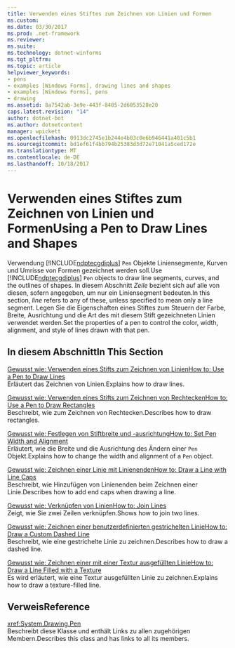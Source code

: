 ```yaml
---
title: Verwenden eines Stiftes zum Zeichnen von Linien und Formen
ms.custom: 
ms.date: 03/30/2017
ms.prod: .net-framework
ms.reviewer: 
ms.suite: 
ms.technology: dotnet-winforms
ms.tgt_pltfrm: 
ms.topic: article
helpviewer_keywords:
- pens
- examples [Windows Forms], drawing lines and shapes
- examples [Windows Forms], pens
- drawing
ms.assetid: 8a7542ab-3e9e-443f-8405-2d6053528e20
caps.latest.revision: "14"
author: dotnet-bot
ms.author: dotnetcontent
manager: wpickett
ms.openlocfilehash: 0913dc2745e1b244e4b03c0e6b946441a401c5b1
ms.sourcegitcommit: bd1ef61f4bb794b25383d3d72e71041a5ced172e
ms.translationtype: MT
ms.contentlocale: de-DE
ms.lasthandoff: 10/18/2017
---
```

# <a name="using-a-pen-to-draw-lines-and-shapes"></a><span data-ttu-id="6da4a-102">Verwenden eines Stiftes zum Zeichnen von Linien und Formen</span><span class="sxs-lookup"><span data-stu-id="6da4a-102">Using a Pen to Draw Lines and Shapes</span></span>
<span data-ttu-id="6da4a-103">Verwendung [!INCLUDE[ndptecgdiplus](../../../../includes/ndptecgdiplus-md.md)] `Pen` Objekte Liniensegmente, Kurven und Umrisse von Formen gezeichnet werden soll.</span><span class="sxs-lookup"><span data-stu-id="6da4a-103">Use [!INCLUDE[ndptecgdiplus](../../../../includes/ndptecgdiplus-md.md)] `Pen` objects to draw line segments, curves, and the outlines of shapes.</span></span> <span data-ttu-id="6da4a-104">In diesem Abschnitt *Zeile* bezieht sich auf alle von diesen, sofern angegeben, um nur ein Liniensegment bedeuten.</span><span class="sxs-lookup"><span data-stu-id="6da4a-104">In this section, *line* refers to any of these, unless specified to mean only a line segment.</span></span> <span data-ttu-id="6da4a-105">Legen Sie die Eigenschaften eines Stiftes zum Steuern der Farbe, Breite, Ausrichtung und die Art des mit diesem Stift gezeichneten Linien verwendet werden.</span><span class="sxs-lookup"><span data-stu-id="6da4a-105">Set the properties of a pen to control the color, width, alignment, and style of lines drawn with that pen.</span></span>  
  
## <a name="in-this-section"></a><span data-ttu-id="6da4a-106">In diesem Abschnitt</span><span class="sxs-lookup"><span data-stu-id="6da4a-106">In This Section</span></span>  
 [<span data-ttu-id="6da4a-107">Gewusst wie: Verwenden eines Stifts zum Zeichnen von Linien</span><span class="sxs-lookup"><span data-stu-id="6da4a-107">How to: Use a Pen to Draw Lines</span></span>](../../../../docs/framework/winforms/advanced/how-to-use-a-pen-to-draw-lines.md)  
 <span data-ttu-id="6da4a-108">Erläutert das Zeichnen von Linien.</span><span class="sxs-lookup"><span data-stu-id="6da4a-108">Explains how to draw lines.</span></span>  
  
 [<span data-ttu-id="6da4a-109">Gewusst wie: Verwenden eines Stifts zum Zeichnen von Rechtecken</span><span class="sxs-lookup"><span data-stu-id="6da4a-109">How to: Use a Pen to Draw Rectangles</span></span>](../../../../docs/framework/winforms/advanced/how-to-use-a-pen-to-draw-rectangles.md)  
 <span data-ttu-id="6da4a-110">Beschreibt, wie zum Zeichnen von Rechtecken.</span><span class="sxs-lookup"><span data-stu-id="6da4a-110">Describes how to draw rectangles.</span></span>  
  
 [<span data-ttu-id="6da4a-111">Gewusst wie: Festlegen von Stiftbreite und -ausrichtung</span><span class="sxs-lookup"><span data-stu-id="6da4a-111">How to: Set Pen Width and Alignment</span></span>](../../../../docs/framework/winforms/advanced/how-to-set-pen-width-and-alignment.md)  
 <span data-ttu-id="6da4a-112">Erläutert, wie die Breite und die Ausrichtung des Ändern einer `Pen` Objekt.</span><span class="sxs-lookup"><span data-stu-id="6da4a-112">Explains how to change the width and alignment of a `Pen` object.</span></span>  
  
 [<span data-ttu-id="6da4a-113">Gewusst wie: Zeichnen einer Linie mit Linienenden</span><span class="sxs-lookup"><span data-stu-id="6da4a-113">How to: Draw a Line with Line Caps</span></span>](../../../../docs/framework/winforms/advanced/how-to-draw-a-line-with-line-caps.md)  
 <span data-ttu-id="6da4a-114">Beschreibt, wie Hinzufügen von Linienenden beim Zeichnen einer Linie.</span><span class="sxs-lookup"><span data-stu-id="6da4a-114">Describes how to add end caps when drawing a line.</span></span>  
  
 [<span data-ttu-id="6da4a-115">Gewusst wie: Verknüpfen von Linien</span><span class="sxs-lookup"><span data-stu-id="6da4a-115">How to: Join Lines</span></span>](../../../../docs/framework/winforms/advanced/how-to-join-lines.md)  
 <span data-ttu-id="6da4a-116">Zeigt, wie Sie zwei Zeilen verknüpfen.</span><span class="sxs-lookup"><span data-stu-id="6da4a-116">Shows how to join two lines.</span></span>  
  
 [<span data-ttu-id="6da4a-117">Gewusst wie: Zeichnen einer benutzerdefinierten gestrichelten Linie</span><span class="sxs-lookup"><span data-stu-id="6da4a-117">How to: Draw a Custom Dashed Line</span></span>](../../../../docs/framework/winforms/advanced/how-to-draw-a-custom-dashed-line.md)  
 <span data-ttu-id="6da4a-118">Beschreibt, wie eine gestrichelte Linie zu zeichnen.</span><span class="sxs-lookup"><span data-stu-id="6da4a-118">Describes how to draw a dashed line.</span></span>  
  
 [<span data-ttu-id="6da4a-119">Gewusst wie: Zeichnen einer mit einer Textur ausgefüllten Linie</span><span class="sxs-lookup"><span data-stu-id="6da4a-119">How to: Draw a Line Filled with a Texture</span></span>](../../../../docs/framework/winforms/advanced/how-to-draw-a-line-filled-with-a-texture.md)  
 <span data-ttu-id="6da4a-120">Es wird erläutert, wie eine Textur ausgefüllten Linie zu zeichnen.</span><span class="sxs-lookup"><span data-stu-id="6da4a-120">Explains how to draw a texture-filled line.</span></span>  
  
## <a name="reference"></a><span data-ttu-id="6da4a-121">Verweis</span><span class="sxs-lookup"><span data-stu-id="6da4a-121">Reference</span></span>  
 <xref:System.Drawing.Pen>  
 <span data-ttu-id="6da4a-122">Beschreibt diese Klasse und enthält Links zu allen zugehörigen Membern.</span><span class="sxs-lookup"><span data-stu-id="6da4a-122">Describes this class and has links to all its members.</span></span>
